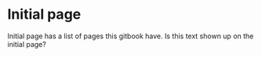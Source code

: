 # Initial page

Initial page has a list of pages this gitbook have.
Is this text shown up on the initial page?
